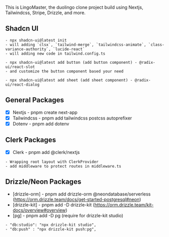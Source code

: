 This is LingoMaster, the duolingo clone project build using Nextjs, Tailwindcss, Stripe, Drizzle, and more.

## Shadcn UI

```text
- npx shadcn-ui@latest init
- will adding `clsx`, `tailwind-merge`, `tailwindcss-animate`, `class-variance-authority`, `lucide-react`
- will adding new code in tailwind.config.ts

- npx shadcn-ui@latest add button (add button component) - @radix-ui/react-slot
- and customize the button component based your need

- npx shadcn-ui@latest add sheet (add sheet component) - @radix-ui/react-dialog
```

## General Packages

-   [x] Nextjs - pnpm create next-app
-   [x] Tailwindcss - pnpm add tailwindcss postcss autoprefixer
-   [x] Dotenv - pnpm add dotenv

## Clerk Packages

-   [x] Clerk - pnpm add @clerk/nextjs

```text
- Wrapping root layout with ClerkProvider
- add middleware to protect routes in middleware.ts
```

## Drizzle/Neon Packages

-   [drizzle-orm] - pnpm add drizzle-orm @neondatabase/serverless (https://orm.drizzle.team/docs/get-started-postgresql#neon)
-   [drizzle-kit] - pnpm add -D drizzle-kit (https://orm.drizzle.team/kit-docs/overview#overview)
-   [pg] - pnpm add -D pg (require for drizzle-kit studio)

```text
- "db:studio": "npx drizzle-kit studio",
- "db:push" : "npx drizzle-kit push:pg",
```
